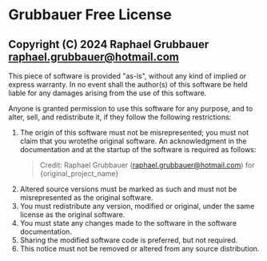 Grubbauer Free License
======================

## Copyright (C) 2024 Raphael Grubbauer [<raphael.grubbauer@hotmail.com>](raphael.grubbauer@hotmail.com)

This piece of software is provided "as-is", without any kind of implied or express warranty. In no event 
shall the author(s) of this software be held liable for any damages arising from the use of this software.

Anyone is granted permission to use this software for any purpose, and to alter, sell, and redistribute it,
if they follow the following restrictions:

1. The origin of this software must not be misrepresented; you must not claim that you wrotethe original 
   software. An acknowledgment in the documentation and at the startup of the software is required as 
   follows: 
   > Credit: Raphael Grubbauer (raphael.grubbauer@hotmail.com) for {original_project_name}
2. Altered source versions must be marked as such and must not be misrepresented as the original software.
3. You must redistribute any version, modified or original, under the same license as the original software.
4. You must state any changes made to the software in the software documentation.
5. Sharing the modified software code is preferred, but not required.
6. This notice must not be removed or altered from any source distribution.